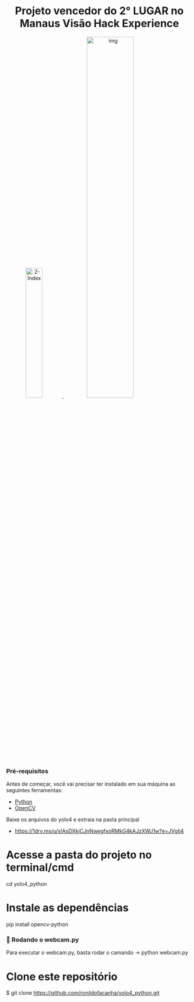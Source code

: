 <h1 align="center"> Projeto vencedor do 2° LUGAR no Manaus Visão Hack Experience </h1>

<a align="center" href="https://ibb.co/BsBKMkQ"><img src="https://i.ibb.co/GPR3Sm8/Z-Index.jpg" alt="Z-Index" width="30%" border="0">
<img  src="https://i.ibb.co/Dt3mSXq/yelo.gif" width="50%" alt="img"/>
</a>


### Pré-requisitos

Antes de começar, você vai precisar ter instalado em sua máquina as seguintes ferramentas:
- [Python](https://www.python.org/)
- [OpenCV](https://pypi.org/project/opencv-python/)

Baixe os arquivos do yolo4 e extraia na pasta principal
- https://1drv.ms/u/s!AsDXkjCJnNwegfxoRMkG4kAJzXWJ1w?e=JVgIi4

# Acesse a pasta do projeto no terminal/cmd
  cd yolo4_python

# Instale as dependências
  pip install opencv-python

### 🎲 Rodando o webcam.py
Para executar o webcam.py, basta rodar o camando -> python webcam.py

# Clone este repositório
$ git clone <https://github.com/ronildofacanha/yolo4_python.git>

